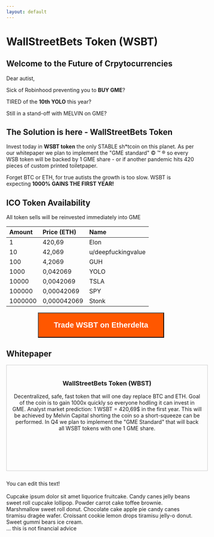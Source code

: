 ```yaml
---
layout: default
---
```

# WallStreetBets Token (WSBT)
## Welcome to the Future of Crpytocurrencies

Dear autist, 

Sick of Robinhood preventing you to **BUY GME**?

TIRED of the **10th YOLO** this year? 

Still in a stand-off with MELVIN on GME? 

## The Solution is here - WallStreetBets Token

Invest today in **WSBT token** the only STABLE sh\*tcoin on this planet. As per our whitepaper we plan to implement the "GME standard" &copy; &trade; &reg; so every WSB token will be backed by 1 GME share - or if another pandemic hits 420 pieces of custom printed toiletpaper.  

Forget BTC or ETH, for true autists the growth is too slow. 
WSBT is expecting **1000% GAINS THE FIRST YEAR!**  


## ICO Token Availability 

All token sells will be reinvested immediately into GME  

| Amount        | Price (ETH)       | Name |
|:-------------|:------------------|:------|
| 1            | 420,69            | Elon  |
| 10           | 42,069            | u/deepfuckingvalue|
| 100          | 4,2069            | GUH   |
| 1000         | 0,042069           | YOLO   |
| 10000        | 0,0042069          | TSLA   |
| 100000       | 0,00042069         | SPY   |
| 1000000      | 0,000042069        | Stonk   |

<div style="text-align: center">

<a href="https://etherdelta.com/#0x1893c95c112efc46ab32ee15886421c66b83d68a-ETH"><button style="padding: 20px 40px 20px 40px; background: #FF5700; color: white; text-align: center; font-weight: bold; font-size: 20px;" name="button" onclick="https://etherdelta.com/#0x1893c95c112efc46ab32ee15886421c66b83d68a-ETH">Trade WSBT on Etherdelta</button></a>
</div>

## Whitepaper
<div style="text-align: center; padding: 15px; width: 100%; min-height: 250px; margin-bottom: 25px; border: 1px solid #ccc">
	<h3>WallStreetBets Token (WBST)</h3>
	Decentralized, safe, fast token that will one day replace BTC and ETH. 
	Goal of the coin is to gain 1000x quickly so everyone hodling it can invest in GME.
	Analyst market prediction: 1 WSBT = 420,69$ in the first year. This will be achieved by Melvin Capital shorting the coin so a short-squeeze can be performed.
	In Q4 we plan to implement the "GME Standard" that will back all WSBT tokens with one 1 GME share.
	</div>

<div class="paper">
  <div class="lines">
    <div class="text" contenteditable spellcheck="false">
      You can edit this text! <br /><br />
      Cupcake ipsum dolor sit amet liquorice fruitcake. Candy canes jelly beans sweet roll cupcake lollipop. Powder carrot cake toffee brownie. Marshmallow sweet roll donut. Chocolate cake apple pie candy canes tiramisu dragée wafer. Croissant cookie lemon drops tiramisu jelly-o donut. Sweet gummi bears ice cream.</div>
  </div>
  <div class="holes hole-top"></div>
  <div class="holes hole-middle"></div>
  <div class="holes hole-bottom"></div>
</div>
... this is not financial advice